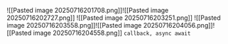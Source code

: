 ![[Pasted image 20250716201708.png]]![[Pasted image 20250716202727.png]]
![[Pasted image 20250716203251.png]]
![[Pasted image 20250716203558.png]]![[Pasted image 20250716204056.png]]![[Pasted image 20250716204558.png]]
`callback, async await`